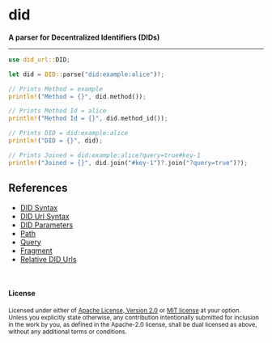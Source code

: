 # did

**A parser for Decentralized Identifiers (DIDs)**

---

```rust
use did_url::DID;

let did = DID::parse("did:example:alice")?;

// Prints Method = example
println!("Method = {}", did.method());

// Prints Method Id = alice
println!("Method Id = {}", did.method_id());

// Prints DID = did:example:alice
println!("DID = {}", did);

// Prints Joined = did:example:alice?query=true#key-1
println!("Joined = {}", did.join("#key-1")?.join("?query=true")?);
```

## References

- [DID Syntax](https://www.w3.org/TR/did-core/#did-syntax)
- [DID Url Syntax](https://www.w3.org/TR/did-core/#did-url-syntax)
- [DID Parameters](https://www.w3.org/TR/did-core/#did-parameters)
- [Path](https://www.w3.org/TR/did-core/#path)
- [Query](https://www.w3.org/TR/did-core/#query)
- [Fragment](https://www.w3.org/TR/did-core/#fragment)
- [Relative DID Urls](https://www.w3.org/TR/did-core/#relative-did-urls)

<br>

#### License

<sup>
Licensed under either of <a href="LICENSE-APACHE">Apache License, Version
2.0</a> or <a href="LICENSE-MIT">MIT license</a> at your option.
</sup>

<br>

<sub>
Unless you explicitly state otherwise, any contribution intentionally submitted
for inclusion in the work by you, as defined in the Apache-2.0 license, shall be
dual licensed as above, without any additional terms or conditions.
</sub>
